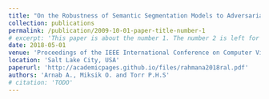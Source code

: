 ```yaml
---
title: "On the Robustness of Semantic Segmentation Models to Adversarial Attacks"
collection: publications
permalink: /publication/2009-10-01-paper-title-number-1
# excerpt: 'This paper is about the number 1. The number 2 is left for future work.'
date: 2018-05-01
venue: 'Proceedings of the IEEE International Conference on Computer Vision and Pattern Recognition (CVPR)'
location: 'Salt Lake City, USA'
paperurl: 'http://academicpages.github.io/files/rahmana2018ral.pdf'
authors: 'Arnab A., Miksik O. and Torr P.H.S'
# citation: 'TODO'
---
```

